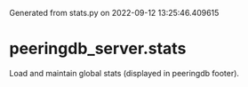 Generated from stats.py on 2022-09-12 13:25:46.409615

# peeringdb_server.stats

Load and maintain global stats (displayed in peeringdb footer).

